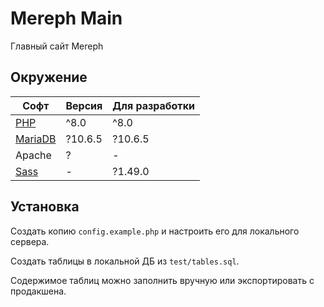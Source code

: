 # Mereph Main
Главный сайт Mereph

## Окружение
| Софт                                                | Версия  | Для разработки |
|-----------------------------------------------------|---------|----------------|
| [PHP](https://php.net)                              | ^8.0    | ^8.0           |
| [MariaDB](https://mariadb.com/kb/en/documentation/) | ?10.6.5 | ?10.6.5        |
| Apache                                              | ?       | -              |
| [Sass](https://sass-scss.ru/documentation/)         | -       | ?1.49.0        |

## Установка
Создать копию `config.example.php` и настроить его
для локального сервера.

Создать таблицы в локальной ДБ из `test/tables.sql`.

Содержимое таблиц можно заполнить вручную или экспортировать
с продакшена.  
